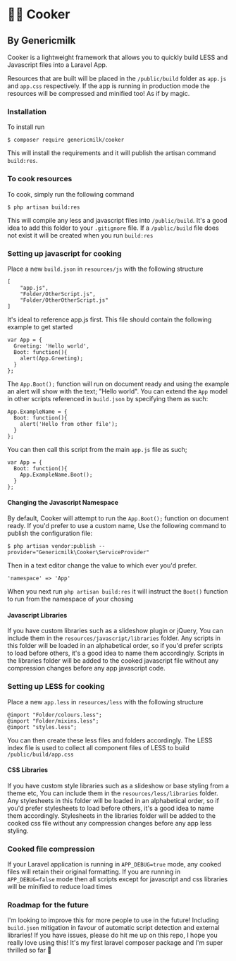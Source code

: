 # 👨‍🍳 Cooker
## By Genericmilk

Cooker is a lightweight framework that allows you to quickly build LESS and Javascript files into a Laravel App. 

Resources that are built will be placed in the `/public/build` folder as `app.js` and `app.css` respectively. If the app is running in production mode the resources will be compressed and minified too! As if by magic.

### Installation

To install run
```
$ composer require genericmilk/cooker
```
This will install the requirements and it will publish the artisan command `build:res`.

### To cook resources
To cook, simply run the following command
```
$ php artisan build:res
```
This will compile any less and javascript files into `/public/build`. It's a good idea to add this folder to your `.gitignore` file. If a `/public/build` file does not exist it will be created when you run `build:res`

### Setting up javascript for cooking
Place a new `build.json` in `resources/js` with the following structure
```
[
    "app.js",
    "Folder/OtherScript.js",
    "Folder/OtherOtherScript.js"
]
```
It's ideal to reference app.js first. This file should contain the following example to get started
```
var App = {
  Greeting: 'Hello world',
  Boot: function(){
    alert(App.Greeting);
  }
};
```
The `App.Boot();` function will run on document ready and using the example an alert will show with the text; "Hello world". You can extend the `App` model in other scripts referenced in `build.json` by specifying them as such:
```
App.ExampleName = {
  Boot: function(){
    alert('Hello from other file');
  }
};
```
You can then call this script from the main `app.js` file as such;
```
var App = {
  Boot: function(){
    App.ExampleName.Boot();
  }
};
```
#### Changing the Javascript Namespace
By default, Cooker will attempt to run the `App.Boot();` function on document ready. If you'd prefer to use a custom name, Use the following command to publish the configuration file:
```
$ php artisan vendor:publish --provider="Genericmilk\Cooker\ServiceProvider"
```
Then in a text editor change the value to which ever you'd prefer.
```
'namespace' => 'App'
```
When you next run `php artisan build:res` it will instruct the `Boot()` function to run from the namespace of your chosing

#### Javascript Libraries
If you have custom libraries such as a slideshow plugin or jQuery, You can include them in the `resources/javascript/libraries` folder. Any scripts in this folder will be loaded in an alphabetical order, so if you'd prefer scripts to load before others, it's a good idea to name them accordingly. Scripts in the libraries folder will be added to the cooked javascript file without any compression changes before any app javascript code.

### Setting up LESS for cooking
Place a new `app.less` in `resources/less` with the following structure
```
@import "Folder/colours.less";
@import "Folder/mixins.less";
@import "styles.less";
```
You can then create these less files and folders accordingly. The LESS index file is used to collect all component files of LESS to build `/public/build/app.css`

#### CSS Libraries
If you have custom style libraries such as a slideshow or base styling from a theme etc, You can include them in the `resources/less/libraries` folder. Any stylesheets in this folder will be loaded in an alphabetical order, so if you'd prefer stylesheets to load before others, it's a good idea to name them accordingly. Stylesheets in the libraries folder will be added to the cooked css file without any compression changes before any app less styling.

### Cooked file compression
If your Laravel application is running in `APP_DEBUG=true` mode, any cooked files will retain their original formatting. If you are running in `APP_DEBUG=false` mode then all scripts except for javascript and css libraries will be minified to reduce load times

### Roadmap for the future
I'm looking to improve this for more people to use in the future! Including `build.json` mitigation in favour of automatic script detection and external libraries! If you have issues, please do hit me up on this repo, I hope you really love using this! It's my first laravel composer package and I'm super thrilled so far 🥰
